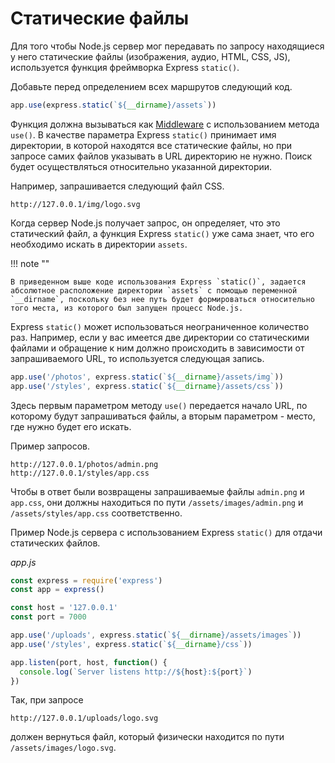 # Статические файлы

Для того чтобы Node.js сервер мог передавать по запросу находящиеся у него статические файлы (изображения, аудио, HTML, CSS, JS), используется функция фреймворка Express `static()`.

Добавьте перед определением всех маршрутов следующий код.

```js
app.use(express.static(`${__dirname}/assets`))
```

Функция должна вызываться как [Middleware](middleware.md) с использованием метода `use()`. В качестве параметра Express `static()` принимает имя директории, в которой находятся все статические файлы, но при запросе самих файлов указывать в URL директорию не нужно. Поиск будет осуществляться относительно указанной директории.

Например, запрашивается следующий файл CSS.

```
http://127.0.0.1/img/logo.svg
```

Когда сервер Node.js получает запрос, он определяет, что это статический файл, а функция Express `static()` уже сама знает, что его необходимо искать в директории `assets`.

!!! note ""

    В приведенном выше коде использования Express `static()`, задается абсолютное расположение директории `assets` с помощью переменной `__dirname`, поскольку без нее путь будет формироваться относительно того места, из которого был запущен процесс Node.js.

Express `static()` может использоваться неограниченное количество раз. Например, если у вас имеется две директории со статическими файлами и обращение к ним должно происходить в зависимости от запрашиваемого URL, то используется следующая запись.

```js
app.use('/photos', express.static(`${__dirname}/assets/img`))
app.use('/styles', express.static(`${__dirname}/assets/css`))
```

Здесь первым параметром методу `use()` передается начало URL, по которому будут запрашиваться файлы, а вторым параметром - место, где нужно будет его искать.

Пример запросов.

```
http://127.0.0.1/photos/admin.png
http://127.0.0.1/styles/app.css
```

Чтобы в ответ были возвращены запрашиваемые файлы `admin.png` и `app.css`, они должны находиться по пути `/assets/images/admin.png` и `/assets/styles/app.css` соответственно.

Пример Node.js сервера с использованием Express `static()` для отдачи статических файлов.

_app.js_

```js
const express = require('express')
const app = express()

const host = '127.0.0.1'
const port = 7000

app.use('/uploads', express.static(`${__dirname}/assets/images`))
app.use('/styles', express.static(`${__dirname}/css`))

app.listen(port, host, function() {
  console.log(`Server listens http://${host}:${port}`)
})
```

Так, при запросе

```
http://127.0.0.1/uploads/logo.svg
```

должен вернуться файл, который физически находится по пути `/assets/images/logo.svg`.
